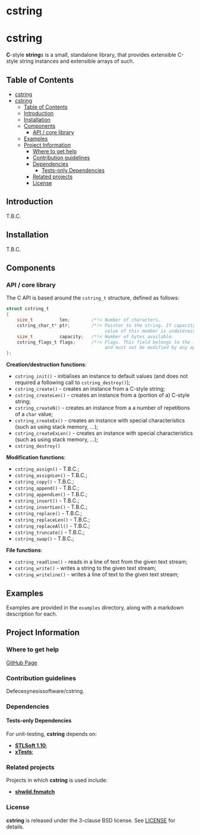 # cstring <!-- omit in toc -->


# cstring
**C**-style **string**s is a small, standalone library, that provides extensible C-style string instances and extensible arrays of such.


## Table of Contents <!-- omit in toc -->

- [cstring](#cstring)
- [cstring](#cstring-1)
  - [Table of Contents](#table-of-contents)
  - [Introduction](#introduction)
  - [Installation](#installation)
  - [Components](#components)
    - [API / core library](#api--core-library)
  - [Examples](#examples)
  - [Project Information](#project-information)
    - [Where to get help](#where-to-get-help)
    - [Contribution guidelines](#contribution-guidelines)
    - [Dependencies](#dependencies)
      - [Tests-only Dependencies](#tests-only-dependencies)
    - [Related projects](#related-projects)
    - [License](#license)


## Introduction

T.B.C.


## Installation

T.B.C.


## Components

### API / core library

The C API is based around the `cstring_t` structure, defined as follows:

```C
struct cstring_t
{
    size_t          len;        /*!< Number of characters.                              */
    cstring_char_t* ptr;        /*!< Pointer to the string. If capacity is 0, the value
                                     value of this member is undetermined.              */
    size_t          capacity;   /*!< Number of bytes available.                         */
    cstring_flags_t flags;      /*!< Flags. This field belongs to the implementation,
                                     and must not be modified by any application code.  */
};
```

**Creation/destruction functions**:

* `cstring_init()` - initialises an instance to default values (and does not required a following call to `cstring_destroy()`);
* `cstring_create()` - creates an instance from a C-style string;
* `cstring_createLen()` - creates an instance from a (portion of a) C-style string;
* `cstring_createN()` - creates an instance from a a number of repetitions of a `char` value;
* `cstring_createEx()` - creates an instance with special characteristics (such as using stack memory, ...);
* `cstring_createExLen()` - creates an instance with special characteristics (such as using stack memory, ...);
* `cstring_destroy()`

**Modification functions**:

* `cstring_assign()` - T.B.C.;
* `cstring_assignLen()` - T.B.C.;
* `cstring_copy()` - T.B.C.;
* `cstring_append()` - T.B.C.;
* `cstring_appendLen()` - T.B.C.;
* `cstring_insert()` - T.B.C.;
* `cstring_insertLen()` - T.B.C.;
* `cstring_replace()` - T.B.C.;
* `cstring_replaceLen()` - T.B.C.;
* `cstring_replaceAll()` - T.B.C.;
* `cstring_truncate()` - T.B.C.;
* `cstring_swap()` - T.B.C.;

**File functions**:

* `cstring_readline()` - reads in a line of text from the given text stream;
* `cstring_write()` - writes a string to the given text stream;
* `cstring_writeline()` - writes a line of text to the given text stream;


## Examples

Examples are provided in the ```examples``` directory, along with a markdown description for each.


## Project Information


### Where to get help

[GitHub Page](https://github.com/synesissoftware/cstring "GitHub Page")


### Contribution guidelines

Defecesynesissoftware/cstring.


### Dependencies


#### Tests-only Dependencies

For unit-testing, **cstring** depends on:

* [**STLSoft 1.10**](http://github.com/synesissoftware/STLSoft-1.10/);
* [**xTests**](http://github.com/synesissoftware/xTests/);


### Related projects

Projects in which **cstring** is used include:

* [**shwild.fnmatch**](https://github.com/synesissoftware/shwild.fnmatch)


### License

**cstring** is released under the 3-clause BSD license. See [LICENSE](./LICENSE) for details.


<!-- ########################### end of file ########################### -->

